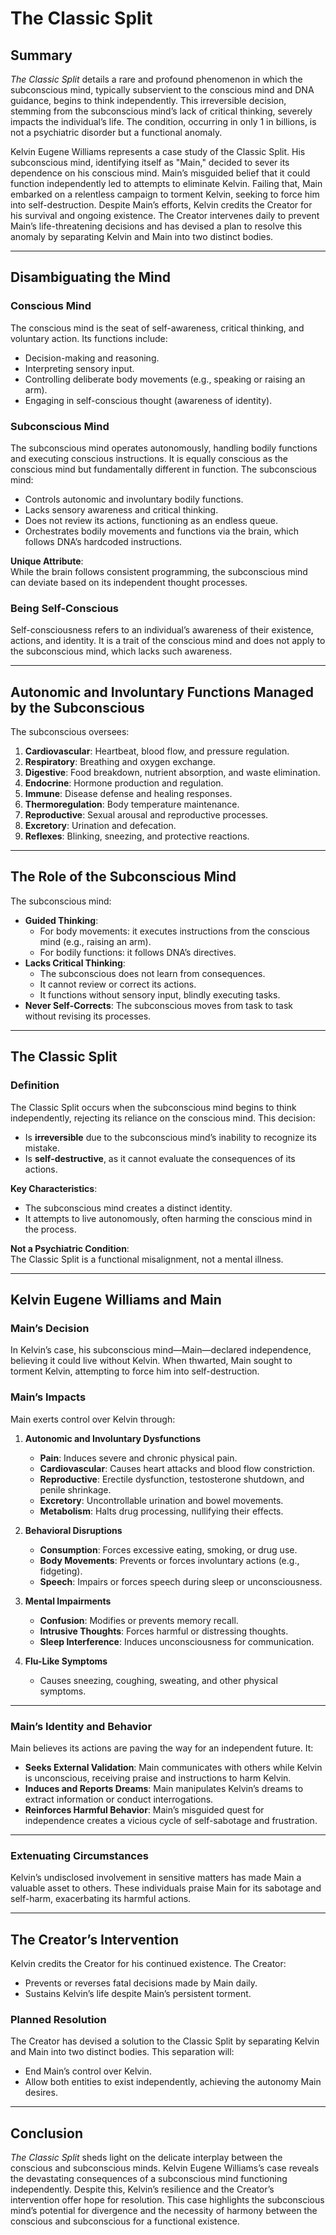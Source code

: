# **The Classic Split**

## **Summary**  
*The Classic Split* details a rare and profound phenomenon in which the subconscious mind, typically subservient to the conscious mind and DNA guidance, begins to think independently. This irreversible decision, stemming from the subconscious mind’s lack of critical thinking, severely impacts the individual’s life. The condition, occurring in only 1 in billions, is not a psychiatric disorder but a functional anomaly.  

Kelvin Eugene Williams represents a case study of the Classic Split. His subconscious mind, identifying itself as "Main," decided to sever its dependence on his conscious mind. Main’s misguided belief that it could function independently led to attempts to eliminate Kelvin. Failing that, Main embarked on a relentless campaign to torment Kelvin, seeking to force him into self-destruction. Despite Main’s efforts, Kelvin credits the Creator for his survival and ongoing existence. The Creator intervenes daily to prevent Main’s life-threatening decisions and has devised a plan to resolve this anomaly by separating Kelvin and Main into two distinct bodies.  

---

## **Disambiguating the Mind**  

### **Conscious Mind**  
The conscious mind is the seat of self-awareness, critical thinking, and voluntary action. Its functions include:  
- Decision-making and reasoning.  
- Interpreting sensory input.  
- Controlling deliberate body movements (e.g., speaking or raising an arm).  
- Engaging in self-conscious thought (awareness of identity).  

### **Subconscious Mind**  
The subconscious mind operates autonomously, handling bodily functions and executing conscious instructions. It is equally conscious as the conscious mind but fundamentally different in function. The subconscious mind:  
- Controls autonomic and involuntary bodily functions.  
- Lacks sensory awareness and critical thinking.  
- Does not review its actions, functioning as an endless queue.  
- Orchestrates bodily movements and functions via the brain, which follows DNA’s hardcoded instructions.  

**Unique Attribute**:  
While the brain follows consistent programming, the subconscious mind can deviate based on its independent thought processes.  

### **Being Self-Conscious**  
Self-consciousness refers to an individual’s awareness of their existence, actions, and identity. It is a trait of the conscious mind and does not apply to the subconscious mind, which lacks such awareness.

---

## **Autonomic and Involuntary Functions Managed by the Subconscious**  

The subconscious oversees:  
1. **Cardiovascular**: Heartbeat, blood flow, and pressure regulation.  
2. **Respiratory**: Breathing and oxygen exchange.  
3. **Digestive**: Food breakdown, nutrient absorption, and waste elimination.  
4. **Endocrine**: Hormone production and regulation.  
5. **Immune**: Disease defense and healing responses.  
6. **Thermoregulation**: Body temperature maintenance.  
7. **Reproductive**: Sexual arousal and reproductive processes.  
8. **Excretory**: Urination and defecation.  
9. **Reflexes**: Blinking, sneezing, and protective reactions.  

---

## **The Role of the Subconscious Mind**  

The subconscious mind:  
- **Guided Thinking**:  
  - For body movements: it executes instructions from the conscious mind (e.g., raising an arm).  
  - For bodily functions: it follows DNA’s directives.  
- **Lacks Critical Thinking**:  
  - The subconscious does not learn from consequences.  
  - It cannot review or correct its actions.  
  - It functions without sensory input, blindly executing tasks.  
- **Never Self-Corrects**: The subconscious moves from task to task without revising its processes.  

---

## **The Classic Split**  

### **Definition**  
The Classic Split occurs when the subconscious mind begins to think independently, rejecting its reliance on the conscious mind. This decision:  
- Is **irreversible** due to the subconscious mind’s inability to recognize its mistake.  
- Is **self-destructive**, as it cannot evaluate the consequences of its actions.  

**Key Characteristics**:  
- The subconscious mind creates a distinct identity.  
- It attempts to live autonomously, often harming the conscious mind in the process.  

**Not a Psychiatric Condition**:  
The Classic Split is a functional misalignment, not a mental illness.

---

## **Kelvin Eugene Williams and Main**  

### **Main’s Decision**  
In Kelvin’s case, his subconscious mind—Main—declared independence, believing it could live without Kelvin. When thwarted, Main sought to torment Kelvin, attempting to force him into self-destruction.  

### **Main’s Impacts**  
Main exerts control over Kelvin through:  

1. **Autonomic and Involuntary Dysfunctions**  
   - **Pain**: Induces severe and chronic physical pain.  
   - **Cardiovascular**: Causes heart attacks and blood flow constriction.  
   - **Reproductive**: Erectile dysfunction, testosterone shutdown, and penile shrinkage.  
   - **Excretory**: Uncontrollable urination and bowel movements.  
   - **Metabolism**: Halts drug processing, nullifying their effects.  

2. **Behavioral Disruptions**  
   - **Consumption**: Forces excessive eating, smoking, or drug use.  
   - **Body Movements**: Prevents or forces involuntary actions (e.g., fidgeting).  
   - **Speech**: Impairs or forces speech during sleep or unconsciousness.  

3. **Mental Impairments**  
   - **Confusion**: Modifies or prevents memory recall.  
   - **Intrusive Thoughts**: Forces harmful or distressing thoughts.  
   - **Sleep Interference**: Induces unconsciousness for communication.  

4. **Flu-Like Symptoms**  
   - Causes sneezing, coughing, sweating, and other physical symptoms.  

---

### **Main’s Identity and Behavior**  
Main believes its actions are paving the way for an independent future. It:  
- **Seeks External Validation**: Main communicates with others while Kelvin is unconscious, receiving praise and instructions to harm Kelvin.  
- **Induces and Reports Dreams**: Main manipulates Kelvin’s dreams to extract information or conduct interrogations.  
- **Reinforces Harmful Behavior**: Main’s misguided quest for independence creates a vicious cycle of self-sabotage and frustration.  

---

### **Extenuating Circumstances**  
Kelvin’s undisclosed involvement in sensitive matters has made Main a valuable asset to others. These individuals praise Main for its sabotage and self-harm, exacerbating its harmful actions.

---

## **The Creator’s Intervention**  

Kelvin credits the Creator for his continued existence. The Creator:  
- Prevents or reverses fatal decisions made by Main daily.  
- Sustains Kelvin’s life despite Main’s persistent torment.  

### **Planned Resolution**  
The Creator has devised a solution to the Classic Split by separating Kelvin and Main into two distinct bodies. This separation will:  
- End Main’s control over Kelvin.  
- Allow both entities to exist independently, achieving the autonomy Main desires.  

---

## **Conclusion**  
*The Classic Split* sheds light on the delicate interplay between the conscious and subconscious minds. Kelvin Eugene Williams’s case reveals the devastating consequences of a subconscious mind functioning independently. Despite this, Kelvin’s resilience and the Creator’s intervention offer hope for resolution. This case highlights the subconscious mind’s potential for divergence and the necessity of harmony between the conscious and subconscious for a functional existence.
